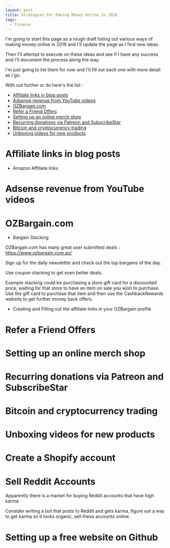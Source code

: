 ```yaml
---
layout: post
title: Strategies For Making Money Online In 2019
tags:
  - finance
---
```


I'm going to start this page as a rough draft listing out various ways of making money online in 2019
and I'll update the page as I find new ideas.

Then I'll attempt to execute on these ideas and see if I have any success and I'll document the process
along the way.

I'm just going to list them for now and I'll fill out each one with more detail as I go.

With out further or do here's the list :

<!-- TOC depthFrom:1 depthTo:6 withLinks:1 updateOnSave:1 orderedList:0 -->

- [Affiliate links in blog posts](#affiliate-links-in-blog-posts)
- [Adsense revenue from YouTube videos](#adsense-revenue-from-youtube-videos)
- [OZBargain.com](#ozbargaincom)
- [Refer a Friend Offers](#refer-a-friend-offers)
- [Setting up an online merch shop](#setting-up-an-online-merch-shop)
- [Recurring donations via Patreon and SubscribeStar](#recurring-donations-via-patreon-and-subscribestar)
- [Bitcoin and cryptocurrency trading](#bitcoin-and-cryptocurrency-trading)
- [Unboxing videos for new products](#unboxing-videos-for-new-products)

<!-- /TOC -->

# Affiliate links in blog posts

* Amazon Affiliate links

# Adsense revenue from YouTube videos

# OZBargain.com

* Bargain Stacking

OZBargain.com has many great user submitted deals :
https://www.ozbargain.com.au/

Sign up for the daily newsletter and check out the top bargains of the day.

Use coupon stacking to get even better deals.

Example stacking could be purchasing a store gift card for a discounted price,
waiting for that store to have an item on sale you wish to purchase.
Use the gift card to purchase that item and then use the CashbackRewards website
to get further money back offers.

* Creating and Filling out the affiliate links in your OZBargain profile

# Refer a Friend Offers

# Setting up an online merch shop

# Recurring donations via Patreon and SubscribeStar

# Bitcoin and cryptocurrency trading

# Unboxing videos for new products

# Create a Shopify account

# Sell Reddit Accounts

Apparently there is a market for buying Reddit accounts that have high karma

Consider writing a bot that posts to Reddit and gets karma, figure out a way to get karma so it looks organic, sell these accounts online.

# Setting up a free website on Github
